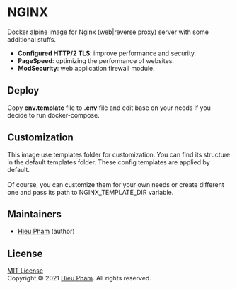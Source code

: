 # NGINX
Docker alpine image for Nginx (web|reverse proxy) server with some additional stuffs.
* **Configured HTTP/2 TLS**: improve performance and security.
* **PageSpeed**: optimizing the performance of websites.
* **ModSecurity**: web application firewall module.

## Deploy
Copy **env.template** file to **.env** file and edit base on your needs if you decide to run docker-compose.

## Customization
This image use templates folder for customization. You can find its structure in the default templates folder. These 
config templates are applied by default. <br><br>
Of course, you can customize them for your own needs or create different one and pass its 
path to NGINX_TEMPLATE_DIR variable.

## Maintainers
* [Hieu Pham](https://github.com/hieupth) (author)

## License
[MIT License](https://github.com/hieupth/nginx/blob/main/LICENSE) <br>
Copyright &copy; 2021 [Hieu Pham](https://github.com/hieupth). All rights reserved.